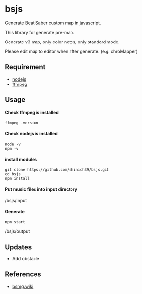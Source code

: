 # bsjs

Generate Beat Saber custom map in javascript.

This library for generate pre-map.

Generate v3 map, only color notes, only standard mode.

Please edit map to editor when after generate. (e.g. chroMapper)

## Requirement

- [nodejs](https://nodejs.org/en/download/package-manager/current)
- [ffmpeg](https://ffmpeg.org/download.html)

## Usage

#### Check ffmpeg is installed

```console
ffmpeg -version
```

#### Check nodejs is installed

```console
node -v
npm -v
```

#### install modules

```console
git clone https://github.com/shinich39/bsjs.git
cd bsjs
npm install
```

#### Put music files into input directory

/bsjs/input

#### Generate

```console
npm start
```

/bsjs/output

## Updates

- Add obstacle

## References

- [bsmg.wiki](https://bsmg.wiki/)